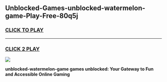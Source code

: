 
## Unblocked-Games-unblocked-watermelon-game-Play-Free-80q5j
<h3>
<a href="https://premium76.site?title=unblocked-watermelon-game&ref=10A">CLICK TO PLAY</a></h3>
<hr>

<h3>
<a href="https://premium76.site?title=unblocked-watermelon-game&ref=10A">CLICK 2 PLAY</a>
  
</h3>

<a href="https://premium76.site?title=unblocked-watermelon-game&ref=10A"><img src="https://clearcache.store/games.png"></a>


**unblocked-watermelon-game games unblocked: Your Gateway to Fun and Accessible Online Gaming**
